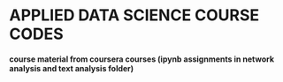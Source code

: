 # APPLIED DATA SCIENCE COURSE CODES
#### course material from coursera courses (ipynb assignments in network analysis and text analysis folder)
